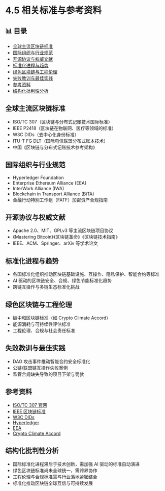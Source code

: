 ﻿# 4.5 相关标准与参考资料


## 📊 目录

- [全球主流区块链标准](#全球主流区块链标准)
- [国际组织与行业规范](#国际组织与行业规范)
- [开源协议与权威文献](#开源协议与权威文献)
- [标准化进程与趋势](#标准化进程与趋势)
- [绿色区块链与工程伦理](#绿色区块链与工程伦理)
- [失败教训与最佳实践](#失败教训与最佳实践)
- [参考资料](#参考资料)
- [结构化批判性分析](#结构化批判性分析)


## 全球主流区块链标准

- ISO/TC 307（区块链与分布式记账技术国际标准）
- IEEE P2418（区块链在物联网、医疗等领域的标准）
- W3C DIDs（去中心化身份标准）
- ITU-T FG DLT（国际电信联盟分布式账本技术）
- 中国《区块链与分布式记账技术参考架构》

## 国际组织与行业规范

- Hyperledger Foundation
- Enterprise Ethereum Alliance (EEA)
- InterWork Alliance (IWA)
- Blockchain in Transport Alliance (BiTA)
- 金融行动特别工作组（FATF）加密资产合规指南

## 开源协议与权威文献

- Apache 2.0、MIT、GPLv3 等主流区块链项目协议
- 《Mastering Bitcoin》《区块链革命》《区块链技术指南》
- IEEE、ACM、Springer、arXiv 等学术论文

## 标准化进程与趋势

- 各国标准化组织推动区块链基础设施、互操作、隐私保护、智能合约等标准
- AI 驱动的区块链安全、合规、绿色节能标准化趋势
- 跨链互操作与多链生态标准化挑战

## 绿色区块链与工程伦理

- 碳中和区块链标准（如 Crypto Climate Accord）
- 能源消耗与可持续性评估标准
- 工程伦理、合规与社会责任标准

## 失败教训与最佳实践

- DAO 攻击事件推动智能合约安全标准化
- 公链/联盟链互操作失败案例
- 监管合规缺失导致的项目下架与罚款

## 参考资料

- [ISO/TC 307 官网](https://www.iso.org/committee/6266604.html)
- [IEEE 区块链标准](https://standards.ieee.org/initiatives/blockchain/)
- [W3C DIDs](https://www.w3.org/TR/did-core/)
- [Hyperledger](https://www.hyperledger.org/)
- [EEA](https://entethalliance.org/)
- [Crypto Climate Accord](https://cryptoclimate.org/)

## 结构化批判性分析

- 国际标准化进程滞后于技术创新，需加强 AI 驱动的标准自动演进
- 绿色区块链标准尚未全球统一，需跨界协作
- 工程伦理与合规标准需与行业落地紧密结合
- 标准化推动区块链全球互信与可持续发展
